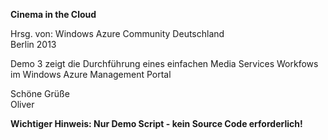 ﻿<b>Cinema in the Cloud</b>

Hrsg. von: Windows Azure Community Deutschland<br> 
Berlin 2013

Demo 3 zeigt die Durchführung eines einfachen Media Services Workfows im Windows Azure Management Portal

Schöne Grüße<br>
Oliver

<b>Wichtiger Hinweis: Nur Demo Script - kein Source Code erforderlich!</b>
